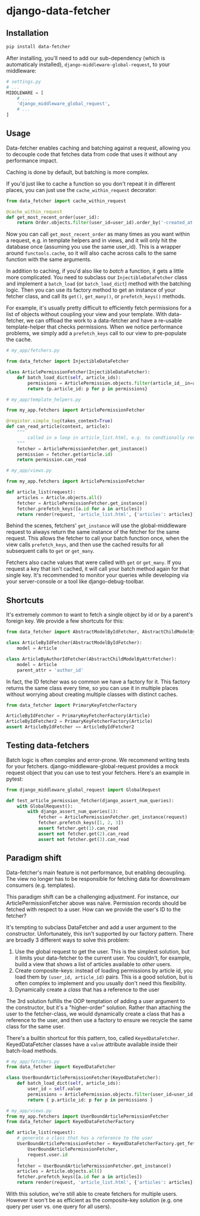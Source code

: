 # django-data-fetcher

## Installation

```bash
pip install data-fetcher
```

After installing, you'll need to add our sub-dependency (which is automaticaly installed), `django-middleware-global-request`, to your middleware:


```python
# settings.py 
# ...
MIDDLEWARE = [
    # ...
    'django_middleware_global_request',
    # ...
]


```

## Usage

Data-fetcher enables caching and batching against a request, allowing you to decouple code that fetches data from code that uses it without any performance impact.

Caching is done by default, but batching is more complex. 

If you'd just like to cache a function so you don't repeat it in different places, you can just use the `cache_within_request` decorator:

```python
from data_fetcher import cache_within_request

@cache_within_request
def get_most_recent_order(user_id):
    return Order.objects.filter(user_id=user_id).order_by('-created_at').first()
```

Now you can call `get_most_recent_order` as many times as you want within a request, e.g. in template helpers and in views, and it will only hit the database once (assuming you use the same user_id). This is a wrapper around `functools.cache`, so it will also cache across calls to the same function with the same arguments.

In addition to caching, if you'd also like to _batch_ a function, it gets a little more complicated. You need to subclass our `InjectibleDataFetcher` class and implement a `batch_load` (or `batch_load_dict`) method with the batching logic. Then you can use its factory method to get an instance of your fetcher class, and call its `get()`, `get_many()`, or `prefetch_keys()` methods. 

For example, it's usually pretty difficult to efficiently fetch permissions for a list of objects without coupling your view and your template. With data-fetcher, we can offload the work to a data-fetcher and have a re-usable template-helper that checks permissions. When we notice performance problems, we simply add a `prefetch_keys` call to our view to pre-populate the cache. 

```python
# my_app/fetchers.py

from data_fetcher import InjectibleDataFetcher

class ArticlePermissionFetcher(InjectibleDataFetcher):
    def batch_load_dict(self, article_ids):
        permissions = ArticlePermission.objects.filter(article_id__in=article_ids)
        return {p.article_id: p for p in permissions}

# my_app/template_helpers.py

from my_app.fetchers import ArticlePermissionFetcher

@register.simple_tag(takes_context=True)
def can_read_article(context, article):
    """
        called in a loop in article_list.html, e.g. to condtionally render a link
    """
    fetcher = ArticlePermissionFetcher.get_instance()
    permission = fetcher.get(article.id)
    return permission.can_read

# my_app/views.py

from my_app.fetchers import ArticlePermissionFetcher

def article_list(request):
    articles = Article.objects.all()
    fetcher = ArticlePermissionFetcher.get_instance()
    fetcher.prefetch_keys([a.id for a in articles])
    return render(request, 'article_list.html', {'articles': articles})

```  

Behind the scenes, fetchers' `get_instance` will use the global-middleware request to always return the same instance of the fetcher for the same request. This allows the fetcher to call your batch function once, when the view calls `prefetch_keys`, and then use the cached results for all subsequent calls to `get` or `get_many`. 

Fetchers also cache values that were called with `get` or `get_many`. If you request a key that isn't cached, it will call your batch method again for that single key. It's recommended to monitor your queries while developing via your server-console or a tool like django-debug-toolbar. 

## Shortcuts 

It's extremely common to want to fetch a single object by id or by a parent's foreign key. We provide a few shortcuts for this:

```python
from data_fetcher import AbstractModelByIdFetcher, AbstractChildModelByAttrFetcher

class ArticleByIdFetcher(AbstractModelByIdFetcher):
    model = Article

class ArticleByAuthorIdFetcher(AbstractChildModelByAttrFetcher):
    model = Article
    parent_attr = 'author_id'

```

In fact, the ID fetcher was so common we have a factory for it. This factory returns the same class every time, so you can use it in multiple places without worrying about creating multiple classes with distinct caches. 

```python
from data_fetcher import PrimaryKeyFetcherFactory

ArticleByIdFetcher = PrimaryKeyFetcherFactory(Article)
ArticleByIdFetcher2 = PrimaryKeyFetcherFactory(Article)
assert ArticleByIdFetcher == ArticleByIdFetcher2
```


## Testing data-fetchers

Batch logic is often complex and error-prone. We recommend writing tests for your fetchers. django-middleware-global-request provides a mock request object that you can use to test your fetchers. Here's an example in pytest:

```python
from django_middleware_global_request import GlobalRequest

def test_article_permission_fetcher(django_assert_num_queries):
    with GlobalRequest():
        with django_assert_num_queries(1):
            fetcher = ArticlePermissionFetcher.get_instance(request)
            fetcher.prefetch_keys([1, 2, 3])
            assert fetcher.get(1).can_read
            assert not fetcher.get(2).can_read
            assert not fetcher.get(3).can_read

```


## Paradigm shift

Data-fetcher's main feature is not performance, but enabling decoupling. The view no longer has to be responsible for fetching data for downstream consumers (e.g. templates).

This paradigm shift can be a challenging adjustment. For instance, our ArticlePermissionFetcher above was naïve. Permission records should be fetched with respect to a user. How can we provide the user's ID to the fetcher? 

It's tempting to subclass DataFetcher and add a user argument to the constructor. Unfortunately, this isn't supported by our factory pattern. There are broadly 3 different ways to solve this problem:

1. Use the global request to get the user. This is the simplest solution, but it limits your data-fetcher to the current user. You couldn't, for example, build a view that shows a list of articles available to _other_ users. 
2. Create composite-keys: instead of loading permissions by article id, you load them by `(user_id, article_id)` pairs. This is a good solution, but is often complex to implement and you usually don't need this flexibility. 
3. Dynamically create a _class_ that has a reference to the user

The 3rd solution fulfills the OOP temptation of adding a user argument to the constructor, but it's a "higher-order" solution. Rather than attaching the user to the fetcher-class, we would dynamically create a class that has a reference to the user, and then use a factory to ensure we recycle the same class for the same user. 

There's a builtin shortcut for this pattern, too, called `KeyedDataFetcher`. KeyedDataFetcher classes have a `value` attribute available inside their batch-load methods. 


```python
# my_app/fetchers.py
from data_fetcher import KeyedDataFetcher

class UserBoundArticlePermissionFetcher(KeyedDataFetcher):
    def batch_load_dict(self, article_ids):
        user_id = self.value
        permissions = ArticlePermission.objects.filter(user_id=user_id, article_id__in=article_ids)
        return { p.article_id: p for p in permissions }

# my_app/views.py
from my_app.fetchers import UserBoundArticlePermissionFetcher
from data_fetcher import KeyedDataFetcherFactory

def article_list(request):
    # generate a class that has a reference to the user
    UserBoundArticlePermissionFetcher = KeyedDataFetcherFactory.get_fetcher_by_key(
        UserBoundArticlePermissionFetcher, 
        request.user.id
    )
    fetcher = UserBoundArticlePermissionFetcher.get_instance()
    articles = Article.objects.all()
    fetcher.prefetch_keys([a.id for a in articles])
    return render(request, 'article_list.html', {'articles': articles})

```

With this solution, we're still able to create fetchers for multiple users. However it won't be as efficient as the composite-key solution (e.g. one query per user vs. one query for all users).


